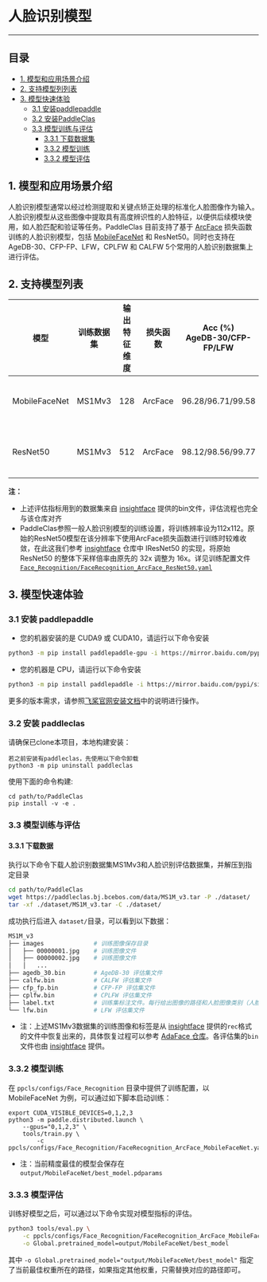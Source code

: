 # 人脸识别模型

------


## 目录

- [1. 模型和应用场景介绍](##1.-模型和应用场景介绍)
- [2. 支持模型列列表](#2.-支持模型列表)
- [3. 模型快速体验](#3.-模型快速体验)
    - [3.1 安装paddlepaddle](#3.1-安装-paddlepaddle)
    - [3.2 安装PaddleClas](#3.2-安装-PaddleClas)
    - [3.3 模型训练与评估](#3.3-模型训练与评估)
      - [3.3.1 下载数据集](#3.3.1-下载数据集)
      - [3.3.2 模型训练](#3.3.2-模型训练)
      - [3.3.2 模型评估](#3.3.3-模型评估)


## 1. 模型和应用场景介绍

人脸识别模型通常以经过检测提取和关键点矫正处理的标准化人脸图像作为输入。人脸识别模型从这些图像中提取具有高度辨识性的人脸特征，以便供后续模块使用，如人脸匹配和验证等任务。PaddleClas 目前支持了基于 [ArcFace](https://arxiv.org/abs/1801.07698) 损失函数训练的人脸识别模型，包括 [MobileFaceNet](https://arxiv.org/abs/1804.07573) 和 ResNet50。同时也支持在 AgeDB-30、CFP-FP、LFW，CPLFW 和 CALFW 5个常用的人脸识别数据集上进行评估。

## 2. 支持模型列表

|模型|训练数据集|输出特征维度 | 损失函数 |Acc (%)<br>AgeDB-30/CFP-FP/LFW | 模型参数量(M) |模型下载|
|-|-|-|-|:-:|-|-|
| MobileFaceNet |MS1Mv3 |128 |ArcFace |96.28/96.71/99.58 | 0.99  |[下载链接](https://paddle-imagenet-models-name.bj.bcebos.com/dygraph/foundation_models/mobilefacenet.pdparams)|
| ResNet50      |MS1Mv3 |512 |ArcFace |98.12/98.56/99.77 | 25.56 |[下载链接](https://paddle-imagenet-models-name.bj.bcebos.com/dygraph/foundation_models/resnet50_face.pdparams)|

**注：**

* 上述评估指标用到的数据集来自 [insightface](https://github.com/deepinsight/insightface/tree/master/recognition/_datasets_#validation-datasets) 提供的bin文件，评估流程也完全与该仓库对齐
* PaddleClas参照一般人脸识别模型的训练设置，将训练辨率设为112x112。原始的ResNet50模型在该分辨率下使用ArcFace损失函数进行训练时较难收敛，在此这我们参考 [insightface](https://github.com/deepinsight/insightface/blob/a1eb8523fbe50b0c0e39a9fa96d4e2a6936b46be/recognition/arcface_torch/backbones/iresnet.py#L39) 仓库中 IResNet50 的实现，将原始 ResNet50 的整体下采样倍率由原先的 32x 调整为 16x。详见训练配置文件[`Face_Recognition/FaceRecognition_ArcFace_ResNet50.yaml`](../../../../ppcls/configs/Face_Recognition/FaceRecognition_ArcFace_ResNet50.yaml)

## 3. 模型快速体验

### 3.1 安装 paddlepaddle

- 您的机器安装的是 CUDA9 或 CUDA10，请运行以下命令安装

```bash
python3 -m pip install paddlepaddle-gpu -i https://mirror.baidu.com/pypi/simple
```

- 您的机器是 CPU，请运行以下命令安装

```bash
python3 -m pip install paddlepaddle -i https://mirror.baidu.com/pypi/simple
```

更多的版本需求，请参照[飞桨官网安装文档](https://www.paddlepaddle.org.cn/install/quick)中的说明进行操作。

### 3.2 安装 paddleclas

请确保已clone本项目，本地构建安装：

```
若之前安装有paddleclas，先使用以下命令卸载
python3 -m pip uninstall paddleclas
```

使用下面的命令构建:

```
cd path/to/PaddleClas
pip install -v -e .
```

### 3.3 模型训练与评估

#### 3.3.1 下载数据
执行以下命令下载人脸识别数据集MS1Mv3和人脸识别评估数据集，并解压到指定目录

```bash
cd path/to/PaddleClas
wget https://paddleclas.bj.bcebos.com/data/MS1M_v3.tar -P ./dataset/
tar -xf ./dataset/MS1M_v3.tar -C ./dataset/
```
成功执行后进入 `dataset/`目录，可以看到以下数据：

```bash
MS1M_v3
├── images              # 训练图像保存目录
│   ├── 00000001.jpg    # 训练图像文件
│   ├── 00000002.jpg    # 训练图像文件
│   │   ...
├── agedb_30.bin        # AgeDB-30 评估集文件
├── calfw.bin           # CALFW 评估集文件
├── cfp_fp.bin          # CFP-FP 评估集文件
├── cplfw.bin           # CPLFW 评估集文件
├── label.txt           # 训练集标注文件。每行给出图像的路径和人脸图像类别（人脸身份）id，使用空格分隔，内容举例：images/00000001.jpg 0
└── lfw.bin             # LFW 评估集文件
```
* 注：上述MS1Mv3数据集的训练图像和标签是从 [insightface](https://github.com/deepinsight/insightface/tree/master/recognition/_datasets_#ms1m-retinaface) 提供的`rec`格式的文件中恢复出来的，具体恢复过程可以参考 [AdaFace 仓库](https://github.com/mk-minchul/AdaFace/blob/master/README_TRAIN.md)。各评估集的`bin`文件也由 [insightface](https://github.com/deepinsight/insightface/tree/master/recognition/_datasets_#validation-datasets) 提供。

### 3.3.2 模型训练

在 `ppcls/configs/Face_Recognition` 目录中提供了训练配置，以 MobileFaceNet 为例，可以通过如下脚本启动训练：

```shell
export CUDA_VISIBLE_DEVICES=0,1,2,3
python3 -m paddle.distributed.launch \
    --gpus="0,1,2,3" \
    tools/train.py \
        -c ppcls/configs/Face_Recognition/FaceRecognition_ArcFace_MobileFaceNet.yaml
```

 * 注：当前精度最佳的模型会保存在 `output/MobileFaceNet/best_model.pdparams`


### 3.3.3 模型评估

训练好模型之后，可以通过以下命令实现对模型指标的评估。

```bash
python3 tools/eval.py \
    -c ppcls/configs/Face_Recognition/FaceRecognition_ArcFace_MobileFaceNet.yaml \
    -o Global.pretrained_model=output/MobileFaceNet/best_model
```

其中 `-o Global.pretrained_model="output/MobileFaceNet/best_model"` 指定了当前最佳权重所在的路径，如果指定其他权重，只需替换对应的路径即可。


